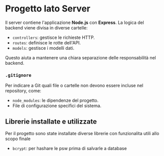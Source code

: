 # Progetto lato Server

Il server contiene l'applicazione **Node.js** con **Express**. La logica del backend viene divisa in diverse cartelle:
- `controllers`: gestisce le richieste HTTP.
- `routes`: definisce le rotte dell'API.
- `models`: gestisce i modelli dati.

Questo aiuta a mantenere una chiara separazione delle responsabilità nel backend.

### `.gitignore`
Per indicare a Git quali file o cartelle non devono essere incluse nel repository, come:
- `node_modules`: le dipendenze del progetto.
- File di configurazione specifici del sistema.

## Librerie installate e utilizzate

Per il progetto sono state installate diverse librerie con funzionalita utili allo scopo finale
- `bcrypt`: per hashare le psw prima di salvarle a database 
